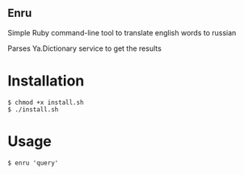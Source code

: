 ## Enru

Simple Ruby command-line tool to translate english words to russian

Parses Ya.Dictionary service to get the results

# Installation

```
$ chmod +x install.sh
$ ./install.sh
```

# Usage

```
$ enru 'query'
```
